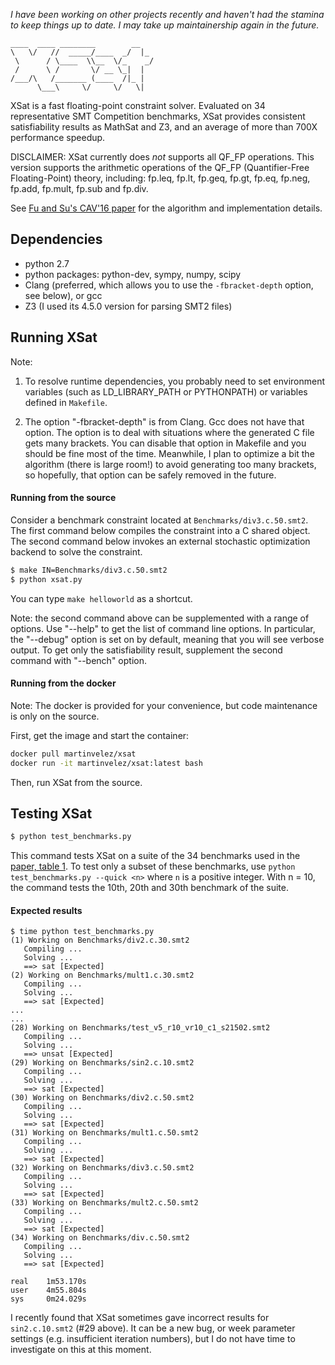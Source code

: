 _I have been working on other projects recently and haven't had the stamina to keep things up to date. I may take up maintainership  again in the future._



```
____  ____ ________        __  
\   \/   //  _____/____  _/  |_
 \      / \____  \\__  \/_    _/
 /      \ /       \/ __ \_|  | 
/___/\   /_______ (____  /|_ | 
      \___\     \/     \/   \|      
```
XSat is a fast floating-point constraint solver. Evaluated on 34 representative
SMT Competition benchmarks, XSat provides consistent satisfiability results as
MathSat and Z3, and an average of more than 700X performance speedup. 

DISCLAIMER: XSat currently does _not_ supports all QF\_FP operations. This
version supports the arithmetic operations of the QF\_FP (Quantifier-Free
Floating-Point) theory, including: fp.leq, fp.lt, fp.geq, fp.gt, fp.eq, fp.neg,
fp.add, fp.mult, fp.sub and fp.div.  

See [Fu and Su's CAV'16
paper](http://zhoulaifu.com/wp-content/papercite-data/pdf/xsat.pdf) for the
algorithm and implementation details.




Dependencies 
-------------------
- python 2.7
- python packages: python-dev, sympy, numpy, scipy
- Clang (preferred, which allows you to use the `-fbracket-depth` option, see below), or gcc
- Z3 (I used its 4.5.0 version for parsing SMT2 files) 


Running XSat
----------------------
Note:

1. To resolve runtime dependencies, you probably need to set environment variables (such as LD\_LIBRARY\_PATH or PYTHONPATH) or variables defined in `Makefile`. 

2. The option "-fbracket-depth" is from Clang. Gcc does not have that option. The option is to deal with situations where the generated C file gets many brackets. You can disable that option in Makefile and you should be fine most of the time. Meanwhile, I plan to optimize a bit the algorithm (there is large room!) to avoid generating too many brackets, so hopefully, that option can be safely removed in the future.  

#### Running from the source

Consider a benchmark constraint located at `Benchmarks/div3.c.50.smt2`.  The first command below compiles the constraint into a C shared object. The second command below invokes an external stochastic optimization backend to solve the constraint.

```bash
$ make IN=Benchmarks/div3.c.50.smt2
$ python xsat.py 
```

You can type `make helloworld` as a shortcut.  

Note: the second command above can be supplemented with a range of options.  Use "--help"  to get the list of command line options. In particular, the "--debug" option is set on by default, meaning that you will see verbose output. To get only the satisfiability result, supplement the second command with "--bench" option.



#### Running from the docker

Note: The docker is provided for your convenience, but code maintenance is only on the source. 

First, get the image and start the container:
```bash
docker pull martinvelez/xsat
docker run -it martinvelez/xsat:latest bash
```
Then, run XSat from  the source.

Testing XSat
--------------
```bash
$ python test_benchmarks.py 
```
This command tests XSat on a suite of the 34 benchmarks used in the [paper, table 1](http://zhoulaifu.com/wp-content/papercite-data/pdf/xsat.pdf). To test only a subset of these benchmarks, use `python test_benchmarks.py --quick <n>` where `n` is a positive integer. With n = 10, the command  tests the 10th, 20th and 30th benchmark of the suite.

#### Expected results
```
$ time python test_benchmarks.py
(1) Working on Benchmarks/div2.c.30.smt2
   Compiling ...
   Solving ...
   ==> sat [Expected]
(2) Working on Benchmarks/mult1.c.30.smt2
   Compiling ...
   Solving ...
   ==> sat [Expected]
...
...
(28) Working on Benchmarks/test_v5_r10_vr10_c1_s21502.smt2
   Compiling ...
   Solving ...
   ==> unsat [Expected]
(29) Working on Benchmarks/sin2.c.10.smt2
   Compiling ...
   Solving ...
   ==> sat [Expected]
(30) Working on Benchmarks/div2.c.50.smt2
   Compiling ...
   Solving ...
   ==> sat [Expected]
(31) Working on Benchmarks/mult1.c.50.smt2
   Compiling ...
   Solving ...
   ==> sat [Expected]
(32) Working on Benchmarks/div3.c.50.smt2
   Compiling ...
   Solving ...
   ==> sat [Expected]
(33) Working on Benchmarks/mult2.c.50.smt2
   Compiling ...
   Solving ...
   ==> sat [Expected]
(34) Working on Benchmarks/div.c.50.smt2
   Compiling ...
   Solving ...
   ==> sat [Expected]

real	1m53.170s
user	4m55.804s
sys	    0m24.029s

```
I recently found that XSat sometimes gave incorrect results for `sin2.c.10.smt2` (\#29 above). It can be a new bug, or week parameter settings (e.g. insufficient iteration numbers), but I do not have time to investigate on this at this moment.  
